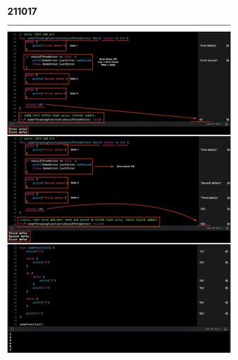 ## 211017
- - -

<img width="964" alt="image" src="https://github.com/EmjayAhn/SquidGame/blob/master/VincentGeranium/image/defer_1.png?raw=true">
<img width="964" alt="image" src="https://github.com/EmjayAhn/SquidGame/blob/master/VincentGeranium/image/defer_2.png?raw=true">
<img width="964" alt="image" src="https://github.com/EmjayAhn/SquidGame/blob/master/VincentGeranium/image/defer_3.png?raw=true">
